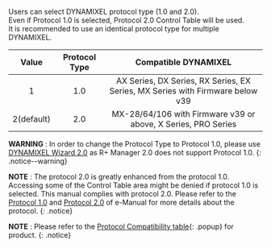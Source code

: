 Users can select DYNAMIXEL protocol type (1.0 and 2.0).  
Even if Protocol 1.0 is selected, Protocol 2.0 Control Table will be used.  
It is recommended to use an identical protocol type for multiple DYNAMIXEL.

|   Value    | Protocol Type |                             Compatible DYNAMIXEL                             |
|:----------:|:----------------:|:-----------------------------------------------------------------------------:|
|     1      |       1.0        | AX Series, DX Series, RX Series, EX Series, MX Series with Firmware below v39 |
| 2(default) |       2.0        |         MX-28/64/106 with Firmware v39 or above, X Series, PRO Series         |


**WARNING** : In order to change the Protocol Type to Protocol 1.0, please use [DYNAMIXEL Wizard 2.0] as R+ Manager 2.0 does not support Protocol 1.0.
{: .notice--warning}

**NOTE** : The protocol 2.0 is greatly enhanced from the protocol 1.0. Accessing some of the Control Table area might be denied if protocol 1.0 is selected. This manual complies with protocol 2.0. Please refer to the [Protocol 1.0] and [Protocol 2.0] of e-Manual for more details about the protocol.
{: .notice}

**NOTE** : Please refer to the [Protocol Compatibility table]{: .popup} for product.
{: .notice}

[Protocol 1.0]: /docs/en/dxl/protocol1/
[Protocol 2.0]: /docs/en/dxl/protocol2/
[Protocol Compatibility table]: /docs/en/popup/faq_protocol_compatibility_table/
[DYNAMIXEL Wizard 2.0]: /docs/en/software/dynamixel/dynamixel_wizard2/
